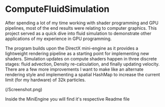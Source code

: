 # ComputeFluidSimulation
 
After spending a lot of my time working with shader programming and GPU pipelines, most of the end results were relating to computer graphics. This project served as a quick dive into fluid simulation to demonstrate other applications of my experience in GPU programming. 

The program builds upon the DirectX mini-engine as it provides a lightweight rendering pipeline as a starting point for implementing new shaders.  Simulation updates on compute shaders happen in three discrete stages: fluid advection, Density re-calculation, and finally updating velocity. There are a few more improvements I want to make like an alternate rendering style and implementing a spatial HashMap to increase the current limit (for my hardware) of 32k particles.

(/Screenshot.png)

Inside the MiniEngine you will find it's respective Readme file